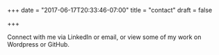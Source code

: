 +++
date = "2017-06-17T20:33:46-07:00"
title = "contact"
draft = false

+++

Connect with me via LinkedIn or email, or view some of my work on Wordpress or GitHub.